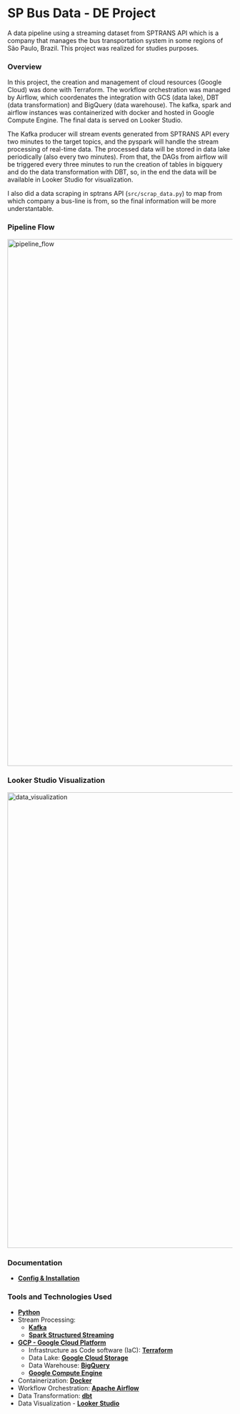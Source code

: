 # SP Bus Data - DE Project

A data pipeline using a streaming dataset from SPTRANS API which is a company that manages the bus transportation system in some regions of São Paulo, Brazil. This project was realized for studies purposes.

### Overview
In this project, the creation and management of cloud resources (Google Cloud) was done with Terraform. The workflow orchestration was managed by Airflow, which coordenates the integration with GCS (data lake), DBT (data transformation) and BigQuery (data warehouse). The kafka, spark and airflow instances was containerized with docker and hosted in Google Compute Engine. The final data is served on Looker Studio.

The Kafka producer will stream events generated from SPTRANS API every two minutes to the target topics, and the pyspark will handle the stream processing of real-time data. The processed data will be stored in data lake periodically (also every two minutes). From that, the DAGs from airflow will be triggered every three minutes to run the creation of tables in bigquery and do the data transformation with DBT, so, in the end the data will be available in Looker Studio for visualization.

I also did a data scraping in sptrans API (`src/scrap_data.py`) to map from which company a bus-line is from, so the final information will be more understantable.

### Pipeline Flow
<img width="1179" alt="pipeline_flow" src="https://github.com/warzinnn/bus-data/assets/102708101/71ce756c-cdec-42d3-ac7e-0e71897cca22">

### Looker Studio Visualization
<img width="1020" alt="data_visualization" src="https://github.com/warzinnn/bus-data/assets/102708101/8838e4e4-832b-4d12-b3c6-ed198f05b862">

### Documentation
- [**Config & Installation**](documentation.md)

### Tools and Technologies Used
- [**Python**](https://www.python.org)
- Stream Processing:
    - [**Kafka**](https://kafka.apache.org/)
    - [**Spark Structured Streaming**](https://spark.apache.org/docs/latest/structured-streaming-programming-guide.html)
- [**GCP - Google Cloud Platform**](https://cloud.google.com)
    - Infrastructure as Code software (IaC): [**Terraform**](https://www.terraform.io)
    - Data Lake: [**Google Cloud Storage**](https://cloud.google.com/storage)
    - Data Warehouse: [**BigQuery**](https://cloud.google.com/bigquery)
    - [**Google Compute Engine**](https://cloud.google.com/compute?hl=pt-br)
- Containerization: [**Docker**](https://www.docker.com)
- Workflow Orchestration: [**Apache Airflow**](https://airflow.apache.org/)
- Data Transformation: [**dbt**](https://www.getdbt.com)
- Data Visualization - [**Looker Studio**](https://lookerstudio.google.com/)
